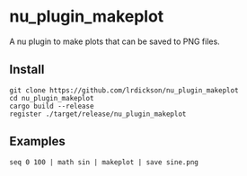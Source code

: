 # nu_plugin_makeplot

A nu plugin to make plots that can be saved to PNG files.

## Install

```
git clone https://github.com/lrdickson/nu_plugin_makeplot
cd nu_plugin_makeplot
cargo build --release
register ./target/release/nu_plugin_makeplot
```

## Examples

```
seq 0 100 | math sin | makeplot | save sine.png
```
